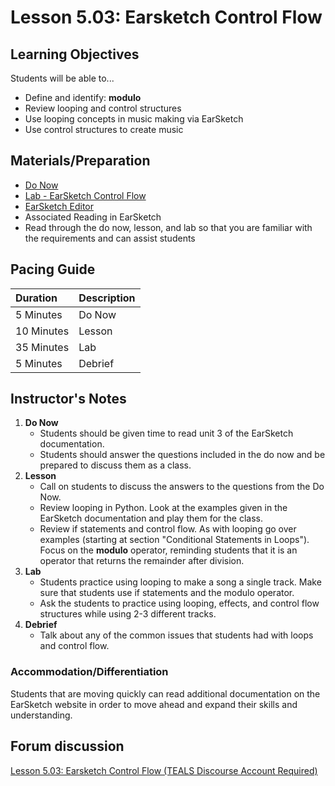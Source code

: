 # Lesson 5.03: Earsketch Control Flow

## Learning Objectives

Students will be able to...

* Define and identify: **modulo**
* Review looping and control structures
* Use looping concepts in music making via EarSketch
* Use control structures to create music

## Materials/Preparation

* [Do Now](do_now.md)
* [Lab - EarSketch Control Flow](lab.md)
* [EarSketch Editor](http://earsketch.gatech.edu/earsketch2/)
* Associated Reading in EarSketch
* Read through the do now, lesson, and lab so that you are familiar with the requirements and can assist students

## Pacing Guide

| **Duration** | **Description** |
| :--- | :--- |
| 5 Minutes | Do Now |
| 10 Minutes | Lesson |
| 35 Minutes | Lab |
| 5 Minutes | Debrief |

## Instructor's Notes

1. **Do Now**
   * Students should be given time to read unit 3 of the EarSketch documentation.
   * Students should answer the questions included in the do now and be prepared to discuss them as a class.
2. **Lesson**
   * Call on students to discuss the answers to the questions from the Do Now.
   * Review looping in Python. Look at the examples given in the EarSketch documentation and play them for the class.  
   * Review if statements and control flow. As with looping go over examples \(starting at section "Conditional Statements in Loops"\). Focus on the **modulo** operator, reminding students that it is an operator that returns the remainder after division.
3. **Lab**
   * Students practice using looping to make a song a single track. Make sure that students use if statements and the modulo operator.
   * Ask the students to practice using looping, effects, and control flow structures while using 2-3 different tracks.
4. **Debrief**
   * Talk about any of the common issues that students had with loops and control flow. 

### Accommodation/Differentiation

Students that are moving quickly can read additional documentation on the EarSketch website in order to move ahead and expand their skills and understanding.

## Forum discussion

[Lesson 5.03: Earsketch Control Flow \(TEALS Discourse Account Required\)](https://forums.tealsk12.org/c/2nd-semester-unit-5-earsketch/lesson-5-03-earsketch-control-flow)

